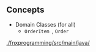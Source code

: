 ## Concepts
- Domain Classes (for all)
    - `OrderItem `, `Order `

[./fnxprogramming/src/main/java/](./fnxprogramming/src/main/java/)